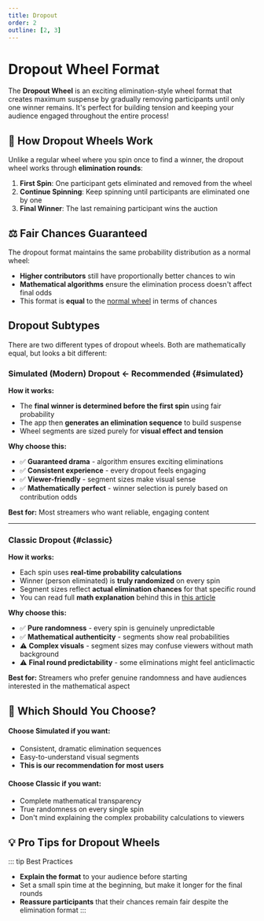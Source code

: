 ```yaml
---
title: Dropout
order: 2
outline: [2, 3]
---
```


# Dropout Wheel Format

The **Dropout Wheel** is an exciting elimination-style wheel format that creates maximum suspense by gradually removing participants until only one winner remains. It's perfect for building tension and keeping your audience engaged throughout the entire process!

## 🎯 How Dropout Wheels Work

Unlike a regular wheel where you spin once to find a winner, the dropout wheel works through **elimination rounds**:

1. **First Spin**: One participant gets eliminated and removed from the wheel
2. **Continue Spinning**: Keep spinning until participants are eliminated one by one
3. **Final Winner**: The last remaining participant wins the auction

## ⚖️ Fair Chances Guaranteed

The dropout format maintains the same probability distribution as a normal wheel:

- **Higher contributors** still have proportionally better chances to win
- **Mathematical algorithms** ensure the elimination process doesn't affect final odds
- This format is **equal** to the [normal wheel](./1.normal.md) in terms of chances

## Dropout Subtypes

There are two different types of dropout wheels. Both are mathematically equal, but looks a bit different:

### Simulated (Modern) Dropout **← Recommended** {#simulated}

**How it works:**

- The **final winner is determined before the first spin** using fair probability
- The app then **generates an elimination sequence** to build suspense
- Wheel segments are sized purely for **visual effect and tension**

**Why choose this:**

- ✅ **Guaranteed drama** - algorithm ensures exciting eliminations
- ✅ **Consistent experience** - every dropout feels engaging
- ✅ **Viewer-friendly** - segment sizes make visual sense
- ✅ **Mathematically perfect** - winner selection is purely based on contribution odds

**Best for:** Most streamers who want reliable, engaging content

---

### Classic Dropout {#classic}

**How it works:**

- Each spin uses **real-time probability calculations**
- Winner (person eliminated) is **truly randomized** on every spin
- Segment sizes reflect **actual elimination chances** for that specific round
- You can read full **math explanation** behind this in [this article](https://pointauc.com/assets/dropout_proof-60226c52.pdf)

**Why choose this:**

- ✅ **Pure randomness** - every spin is genuinely unpredictable
- ✅ **Mathematical authenticity** - segments show real probabilities
- ⚠️ **Complex visuals** - segment sizes may confuse viewers without math background
- ⚠️ **Final round predictability** - some eliminations might feel anticlimactic

**Best for:** Streamers who prefer genuine randomness and have audiences interested in the mathematical aspect

## 🤔 Which Should You Choose?

#### Choose **Simulated** if you want:

- Consistent, dramatic elimination sequences
- Easy-to-understand visual segments
- **This is our recommendation for most users**

#### Choose **Classic** if you want:

- Complete mathematical transparency
- True randomness on every single spin
- Don't mind explaining the complex probability calculations to viewers

## 💡 Pro Tips for Dropout Wheels

::: tip Best Practices

- **Explain the format** to your audience before starting
- Set a small spin time at the beginning, but make it longer for the final rounds
- **Reassure participants** that their chances remain fair despite the elimination format
  :::
